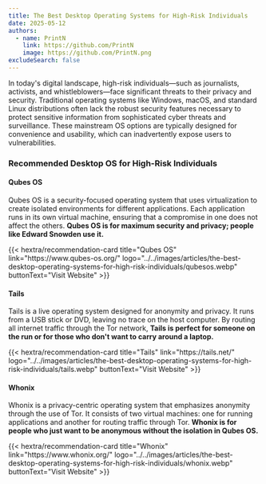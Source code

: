 ```yaml
---
title: The Best Desktop Operating Systems for High-Risk Individuals
date: 2025-05-12
authors:
  - name: PrintN
    link: https://github.com/PrintN
    image: https://github.com/PrintN.png
excludeSearch: false
---
```

In today's digital landscape, high-risk individuals—such as journalists, activists, and whistleblowers—face significant threats to their privacy and security. Traditional operating systems like Windows, macOS, and standard Linux distributions often lack the robust security features necessary to protect sensitive information from sophisticated cyber threats and surveillance. These mainstream OS options are typically designed for convenience and usability, which can inadvertently expose users to vulnerabilities.

### Recommended Desktop OS for High-Risk Individuals
#### Qubes OS
Qubes OS is a security-focused operating system that uses virtualization to create isolated environments for different applications. Each application runs in its own virtual machine, ensuring that a compromise in one does not affect the others. **Qubes OS is for maximum security and privacy; people like Edward Snowden use it.**
<div class="recommendations">
  <div class="grid">
    {{< hextra/recommendation-card title="Qubes OS" link="https://www.qubes-os.org/" logo="../../images/articles/the-best-desktop-operating-systems-for-high-risk-individuals/qubesos.webp" buttonText="Visit Website" >}}
  </div>
</div>

#### Tails
Tails is a live operating system designed for anonymity and privacy. It runs from a USB stick or DVD, leaving no trace on the host computer. By routing all internet traffic through the Tor network, **Tails is perfect for someone on the run or for those who don't want to carry around a laptop.**
<div class="recommendations">
  <div class="grid">
    {{< hextra/recommendation-card title="Tails" link="https://tails.net/" logo="../../images/articles/the-best-desktop-operating-systems-for-high-risk-individuals/tails.webp" buttonText="Visit Website" >}}
  </div>
</div>

#### Whonix
Whonix is a privacy-centric operating system that emphasizes anonymity through the use of Tor. It consists of two virtual machines: one for running applications and another for routing traffic through Tor. **Whonix is for people who just want to be anonymous without the isolation in Qubes OS.**
<div class="recommendations">
  <div class="grid">
    {{< hextra/recommendation-card title="Whonix" link="https://www.whonix.org/" logo="../../images/articles/the-best-desktop-operating-systems-for-high-risk-individuals/whonix.webp" buttonText="Visit Website" >}}
  </div>
</div>